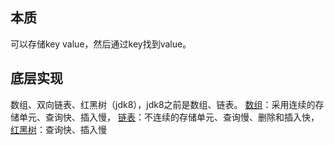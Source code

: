 ## 本质
可以存储key value，然后通过key找到value。
## 底层实现
数组、双向链表、红黑树（jdk8），jdk8之前是数组、链表。 [数组](数组.md)：采用连续的存储单元、查询快、插入慢， [链表](链表.md)：不连续的存储单元、查询慢、删除和插入快， [红黑树](树.md)：查询快、插入慢
